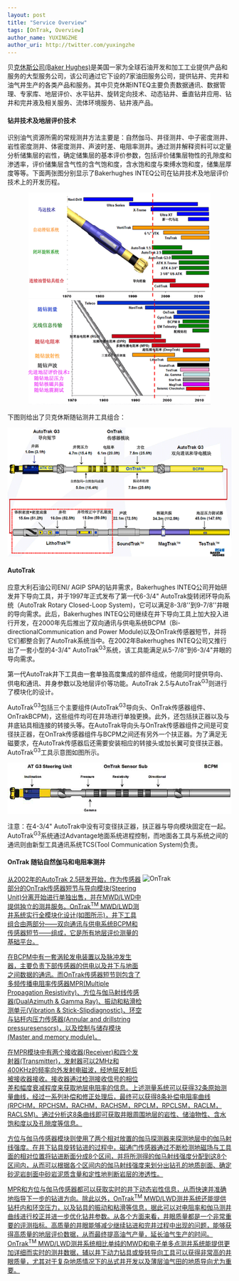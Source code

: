 ```yaml
---
layout: post
title: "Service Overview"
tags: [OnTrak, Overview]
author_name: YUXINGZHE
author_uri: http://twitter.com/yuxingzhe
---
```


<span class="dropcap">贝</span>[克休斯公司(Baker Hughes)](http://http://www.bakerhughes.com/)是美国一家为全球石油开发和加工工业提供产品和服务的大型服务公司，该公司通过它下设的7家油田服务公司，提供钻井、完井和油气井生产的各类产品和服务。其中贝克休斯INTEQ主要负责数据通讯、数据管理、专家库、地层评价、水平钻井、旋转定向技术、动态钻井、垂直钻井应用、钻井和完井液及相关服务、流体环境服务、钻井液产品。

#### 钻井技术及地层评价技术 ####

识别油气资源所需的常规测井方法主要是：自然伽马、井径测井、中子密度测井、岩性密度测井、体密度测井、声波时差、电阻率测井。通过测井解释资料可以定量分析储集层的岩性，确定储集层的基本评价参数，包括评价储集层物性的孔隙度和渗透率，评价储集层含气性的含气饱和度，含水饱和度与束缚水饱和度，储集层厚度等等。下面两张图分别显示了Bakerhughes INTEQ公司在钻井技术及地层评价技术上的开发历程。

<p style="text-align:center"> <img src="/images/posts/2013-12-14/DrillingTech.png" alt="Drilling Technology" style="width:410px">
<img src="/images/posts/2013-12-14/FormationEvalTech.png" alt="Formation Evaluation Technology" style="width:410px"> </p>

下图则给出了贝克休斯随钻测井工具组合：

<img class="aligncenter" src="/images/posts/2013-12-14/AWD-HBA.png" alt="BHA apllied with AWD">

#### AutoTrak ####

应意大利石油公司ENI/ AGIP SPA的钻井需求，Bakerhughes INTEQ公司开始研发井下导向工具，并于1997年正式发布了第一代6-3/4" AutoTrak旋转闭环导向系统（AutoTrak Rotary Closed-Loop System)，它可以满足8-3/8''到9-7/8''井眼的导向需求。此后，Bakerhughes INTEQ公司继续在井下导向工具上加大投入进行开发，在2000年先后推出了双向通讯与供电系统BCPM（Bi-directionalCommunication and Power Module)以及OnTrak传感器短节，并将它们都整合到了AutoTrak系统当中。在2002年Bakerhughes INTEQ公司又推行出了一套小型的4-3/4" AutoTrak<sup>G3</sup>系统，该工具能满足从5-7/8"到6-3/4"井眼的导向需求。

第一代AutoTrak井下工具由一套单独高度集成的部件组成，他能同时提供导向、供电和通讯、井身参数以及地层评价等功能。AutoTrak 2.5与AutoTrak<sup>G3</sup>则进行了模块化的设计。

AutoTrak<sup>G3</sup>包括三个主要组件(AutoTrak<sup>G3</sup>导向头、OnTrak传感器组件、OnTrakBCPM)，这些组件均可在井场进行单独更换。此外，还包括扶正器以及与井底钻具相连接的转接头等。在AutoTrak导向头与OnTrak传感器组件之间是可变径扶正器，在OnTrak传感器组件与BCPM之间还有另外一个扶正器。为了满足无磁要求，在AutoTrak传感器后还需要安装相应的转接头或加长翼可变径扶正器。AutoTrak<sup>G3</sup>工具示意图如图所示。

<img class="aligncenter" src="/images/posts/2013-12-14/AutoTrakG3.jpg" alt="AutoTrak G3">

注意：在4-3/4" AutoTrak中没有可变径扶正器，扶正器与导向模块固定在一起。AutoTrak<sup>G3</sup>系统通过Advantage地面系统进程控制，而地面各工具与系统之间的通讯则由新型工具通讯系统TCS(Tool Communication System)负责。

#### OnTrak 随钻自然伽马和电阻率测井 ####

<a target="_blank" href="https://kdccyq.blu.livefilestore.com/y2pCGOmk__FjVMzLJ9i4qmd23yqCsqbZvBA7jwZX1WT9eF5WVUay4Qt0fi_KshmnM35B8jgWnfilcQcSNOv6UL1jreYtuyq9W7chKGzf6g_FRk/OnTrak.png?psid=1">
<img src="https://kdccyq.blu.livefilestore.com/y2pCGOmk__FjVMzLJ9i4qmd23yqCsqbZvBA7jwZX1WT9eF5WVUay4Qt0fi_KshmnM35B8jgWnfilcQcSNOv6UL1jreYtuyq9W7chKGzf6g_FRk/OnTrak.png?psid=1" alt="OnTrak" title="OnTrak" style = "float:right;width:200px;height:461px">

从2002年的AutoTrak 2.5研发开始，作为传感器部分的OnTrak传感器短节与导向模块(Steering Unit)分离开始进行单独出售，并在MWD/LWD中提供独立的测井服务。OnTrak<sup>TM</sup> MWD/LWD测井系统实行全模块化设计(如图所示)，井下工具组合由两部分——双向通讯与供电系统BCPM和传感器短节——组成，它是所有地层评价测量的基础平台。

在BCPM中有一套涡轮发电装置以及脉冲发生器，主要负责下部传感器的供电以及井下与地面之间数据的通讯。而OnTrak传感器短节则包含了多频传播电阻率传感器MPR(Multiple Propagation Resistivity)、方位与伽马射线传感器(DualAzimuth & Gamma Ray)、振动和粘滑检测单元(Vibration & Stick-Slipdiagnostic)、环空与钻杆内压力传感器(Annular and drillstring pressuresensors)，以及控制与储存模块(Master and memory module)。

在MPR模块中有两个接收器(Receiver)和四个发射器(Transmitter)，发射器可以2MHz和400KHz的频率向外发射电磁波，经地层反射后被接收器接收。接收器通过检测接收信号的相位差和幅度衰减程度来获取地层电阻率的信息。上述测量系统可以获得32条原始测量曲线，经过一系列补偿和修正处理后，最终可以获得8条补偿电阻率曲线(RPCHM，RPCHSM，RACHM，RACHSM，RPCLM，RPCLSM，RACLM，RACLSM)。通过分析这8条曲线即可获取井眼周围地层的岩性、储油物性、含水饱和度以及孔隙度等信息。

方位与伽马传感器模块则使用了两个相对放置的伽马探测器来探测地层中的伽马射线强度。在井下钻具旋转钻进的过程中，磁通门传感器通过不断检测地磁场与工具面的相对位置将钻进断面分成8个区间，并将所测得的伽马射线强度分配到这8个区间内，从而可以根据各个区间内的伽马射线强度来划分出钻孔的地质剖面、确定砂泥岩剖面中砂岩泥质含量和定性地判断岩层的渗透性。

MPR和方位与伽马传感器都可以获取实时的井下动态岩性信息，从而快速并准确地指导下一步的钻进方向。除此以外，OnTrak<sup>TM</sup> MWD/LWD测井系统还能提供钻杆内和环空压力，以及钻具的振动和粘滑等信息，据此可以对电阻率和伽马测井曲线进行校正并进一步优化钻井参数。从各个方面来看，井眼质量都是一个非常重要的评测指标。高质量的井眼能够减少继续钻进和完井过程中出现的问题，能够获得高质量的地层评价数据，从而最终提高油气产量，延长油气生产的时间。OnTrak<sup>TM</sup> MWD/LWD测井系统相比单纯的MWD和电子单多点测井系统能提供更加详细而实时的测井数据，辅以井下动力钻具或旋转导向工具可以获得非常高的井眼质量，尤其对于复杂地质情况下的丛式井开发以及薄层油气田的地质导向尤为重要。
